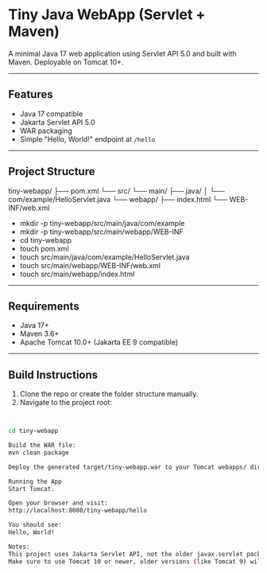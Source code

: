 # Tiny Java WebApp (Servlet + Maven)

A minimal Java 17 web application using Servlet API 5.0 and built with Maven. Deployable on Tomcat 10+.

---

## Features

- Java 17 compatible
- Jakarta Servlet API 5.0
- WAR packaging
- Simple "Hello, World!" endpoint at `/hello`

---

## Project Structure

tiny-webapp/
├── pom.xml
└── src/
└── main/
├── java/
│ └── com/example/HelloServlet.java
└── webapp/
├── index.html
└── WEB-INF/web.xml

- mkdir -p tiny-webapp/src/main/java/com/example
- mkdir -p tiny-webapp/src/main/webapp/WEB-INF
- cd tiny-webapp
- touch pom.xml
- touch src/main/java/com/example/HelloServlet.java
- touch src/main/webapp/WEB-INF/web.xml
- touch src/main/webapp/index.html






---

## Requirements

- Java 17+
- Maven 3.6+
- Apache Tomcat 10.0+ (Jakarta EE 9 compatible)

---

## Build Instructions

1. Clone the repo or create the folder structure manually.
2. Navigate to the project root:

```bash


cd tiny-webapp

Build the WAR file:
mvn clean package

Deploy the generated target/tiny-webapp.war to your Tomcat webapps/ directory.

Running the App
Start Tomcat.

Open your browser and visit:
http://localhost:8080/tiny-webapp/hello

You should see:
Hello, World!

Notes:
This project uses Jakarta Servlet API, not the older javax.servlet package.
Make sure to use Tomcat 10 or newer, older versions (like Tomcat 9) will not work.



